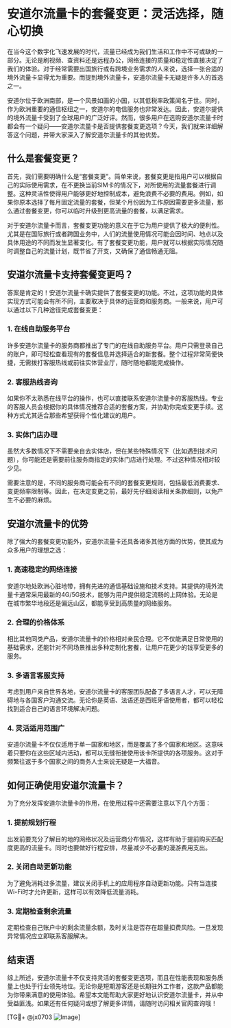 # 安道尔流量卡的套餐变更：灵活选择，随心切换

在当今这个数字化飞速发展的时代，流量已经成为我们生活和工作中不可或缺的一部分。无论是刷视频、查资料还是远程办公，网络连接的质量和稳定性直接决定了我们的体验。对于经常需要出国旅行或有跨境业务需求的人来说，选择一张合适的境外流量卡显得尤为重要。而提到境外流量卡，安道尔流量卡无疑是许多人的首选之一。

安道尔位于欧洲南部，是一个风景如画的小国，以其低税率政策闻名于世。同时，作为欧洲重要的通信枢纽之一，安道尔的电信服务也非常发达。因此，安道尔提供的境外流量卡受到了全球用户的广泛好评。然而，很多用户在选购安道尔流量卡时都会有一个疑问——安道尔流量卡是否提供套餐变更选项？今天，我们就来详细解答这个问题，并带大家深入了解安道尔流量卡的其他优势。

## 什么是套餐变更？

首先，我们需要明确什么是“套餐变更”。简单来说，套餐变更是指用户可以根据自己的实际使用需求，在不更换当前SIM卡的情况下，对所使用的流量套餐进行调整。这种灵活性使得用户能够更好地控制成本，避免浪费不必要的费用。例如，如果你原本选择了每月固定流量的套餐，但某个月份因为工作原因需要更多流量，那么通过套餐变更，你可以临时升级到更高流量的套餐，以满足需求。

对于安道尔流量卡而言，套餐变更功能的意义在于它为用户提供了极大的便利性。尤其是在国际旅行或者跨国业务中，人们的流量使用情况可能会因时间、地点以及具体用途的不同而发生显著变化。有了套餐变更功能，用户就可以根据实际情况随时调整自己的流量计划，既节省了开支，又确保了通信畅通无阻。

## 安道尔流量卡支持套餐变更吗？

答案是肯定的！安道尔流量卡确实提供了套餐变更的功能。不过，这项功能的具体实现方式可能会有所不同，主要取决于具体的运营商和服务商。一般来说，用户可以通过以下几种途径完成套餐变更：

### 1. 在线自助服务平台

许多安道尔流量卡的服务商都推出了专门的在线自助服务平台。用户只需登录自己的账户，即可轻松查看现有的套餐信息并选择适合的新套餐。整个过程非常简便快捷，无需拨打客服热线或前往实体营业厅，随时随地都能完成操作。

### 2. 客服热线咨询

如果你不太熟悉在线平台的操作，也可以直接联系安道尔流量卡的客服热线。专业的客服人员会根据你的具体情况推荐合适的套餐方案，并协助你完成变更手续。这种方式尤其适合那些希望获得个性化建议的用户。

### 3. 实体门店办理

虽然大多数情况下不需要亲自去实体店，但在某些特殊情况下（比如遇到技术问题），你可能还是需要前往服务商指定的实体门店进行处理。不过这种情况相对较少见。

需要注意的是，不同的服务商可能会有不同的套餐变更规则，包括最低消费要求、变更频率限制等。因此，在决定变更之前，最好先仔细阅读相关条款细则，以免产生不必要的麻烦。

## 安道尔流量卡的优势

除了强大的套餐变更功能外，安道尔流量卡还具备诸多其他方面的优势，使其成为众多用户的理想之选：

### 1. 高速稳定的网络连接

安道尔地处欧洲心脏地带，拥有先进的通信基础设施和技术支持。其提供的境外流量卡通常采用最新的4G/5G技术，能够为用户提供稳定流畅的上网体验。无论是在城市繁华地段还是偏远山区，都能享受到高质量的网络服务。

### 2. 合理的价格体系

相比其他同类产品，安道尔流量卡的价格相对亲民合理。它不仅能满足日常使用的基础需求，还能针对不同场景推出多种定制化套餐，让用户花更少的钱享受更多的服务。

### 3. 多语言客服支持

考虑到用户来自世界各地，安道尔流量卡的客服团队配备了多语言人才，可以无障碍地与各国客户沟通交流。无论你是英语、法语还是西班牙语使用者，都可以轻松找到适合自己的语言环境解决问题。

### 4. 灵活适用范围广

安道尔流量卡不仅仅适用于单一国家和地区，而是覆盖了多个国家和地区。这意味着只要你在这些区域内活动，都可以无缝衔接使用该卡所提供的各项服务。这对于频繁往返于多个国家之间的商务人士来说无疑是一大福音。

## 如何正确使用安道尔流量卡？

为了充分发挥安道尔流量卡的作用，在使用过程中还需要注意以下几个方面：

### 1. 提前规划行程

出发前要充分了解目的地的网络状况及运营商分布情况，这样有助于提前购买匹配度更高的流量卡。同时也要做好行程安排，尽量减少不必要的漫游费用支出。

### 2. 关闭自动更新功能

为了避免消耗过多流量，建议关闭手机上的应用程序自动更新功能。只有当连接Wi-Fi时才允许更新，这样可以有效降低流量消耗。

### 3. 定期检查剩余流量

定期检查自己账户中的剩余流量余额，及时关注是否存在超量扣费风险。一旦发现异常情况应立即联系客服解决。

## 结束语

综上所述，安道尔流量卡不仅支持灵活的套餐变更选项，而且在性能表现和服务质量上也处于行业领先地位。无论你是短期游客还是长期驻外工作者，这款产品都能为你带来满意的使用体验。希望本文能帮助大家更好地认识安道尔流量卡，并从中受益匪浅。如果还有任何疑问或想了解更多详情，请随时访问相关官网查询哦！

[TG💪+ @jx0703 ![Image](https://github.com/user-attachments/assets/dbca1d08-cadb-493c-b0ec-ad6f7a83f270)]